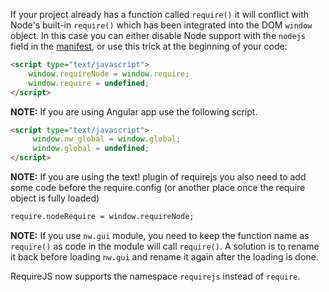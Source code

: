 If your project already has a function called `require()` it will conflict with Node's built-in `require()` which has been integrated into the DOM `window` object. In this case you can either disable Node support with the `nodejs` field in the [manifest](Manifest-format), or use this trick at the beginning of your code:

````html
<script type="text/javascript">
    window.requireNode = window.require;
    window.require = undefined; 
</script>
````
**NOTE:** If you are using Angular app use the following script.

````html
<script type="text/javascript">
     window.nw_global = window.global;
     window.global = undefined;
</script>
````


**NOTE:** If you are using the text! plugin of requirejs you also need to add some code before the require.config (or another place once the require object is fully loaded)

````html
require.nodeRequire = window.requireNode;
````

**NOTE:** If you use `nw.gui` module, you need to keep the function name as `require()` as code in the module will call `require()`. A solution is to rename it back before loading `nw.gui` and rename it again after the loading is done.


RequireJS now supports the namespace `requirejs` instead of `require`.